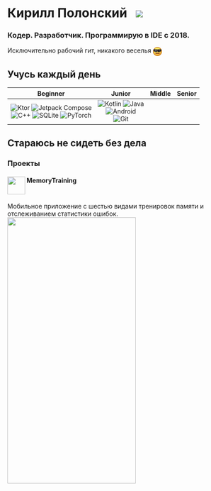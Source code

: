 # Кирилл Полонский &nbsp; <a href="https://t.me/polkirill"> <img src="https://img.shields.io/badge/Telegram-2CA5E0?style=for-the-badge&logo=telegram&logoColor=white"/></a>
### Кодер. Разработчик. Программирую в IDE с 2018.
Исключительно рабочий гит, никакого веселья <img src="serious_face.png" width=20 height=20 align="center">
## Учусь каждый день
|Beginner |      Junior  |  Middle |    Senior  |
| :---: | :---: | :---: | :---: |
| ![Ktor](https://img.shields.io/badge/Ktor-%237F52FF.svg?style=for-the-badge&logo=ktor&logoColor=white) ![Jetpack Compose](https://img.shields.io/badge/Jetpack_Compose-3DDC84.svg?style=for-the-badge&logo=jetpackcompose&logoColor=white) <br> ![C++](https://img.shields.io/badge/c++-%2300599C.svg?style=for-the-badge&logo=c%2B%2B&logoColor=white) ![SQLite](https://img.shields.io/badge/sqlite-%2307405e.svg?style=for-the-badge&logo=sqlite&logoColor=white) ![PyTorch](https://img.shields.io/badge/PyTorch-%23EE4C2C.svg?style=for-the-badge&logo=PyTorch&logoColor=white) | ![Kotlin](https://img.shields.io/badge/kotlin-%237F52FF.svg?style=for-the-badge&logo=kotlin&logoColor=white) ![Java](https://img.shields.io/badge/java-%23ED8B00.svg?style=for-the-badge&logo=openjdk&logoColor=white) <br> ![Android](https://img.shields.io/badge/Android-3DDC84?style=for-the-badge&logo=android&logoColor=white) <br> ![Git](https://img.shields.io/badge/git-%23F05033.svg?style=for-the-badge&logo=git&logoColor=white) |  |   |

## Стараюсь не сидеть без дела
### Проекты
#### <img src="kirillpolonskiismurf/test/presentation/ic_launcher-playstore.png" width="40" height="40" align="top"> MemoryTraining
Мобильное приложение с шестью видами тренировок памяти и отслеживанием статистики ошибок.
<img src="kirillpolonskiismurf/test/presentation/MemoryTraining_presentation.gif" width="290" height="600">
